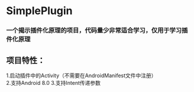 # SimplePlugin
### 一个揭示插件化原理的项目，代码量少非常适合学习，仅用于学习插件化原理
## 项目特性：
1.启动插件中的Activity（不需要在AndroidManifest文件中注册）  
2.支持Android 8.0
3.支持Intent传递参数
